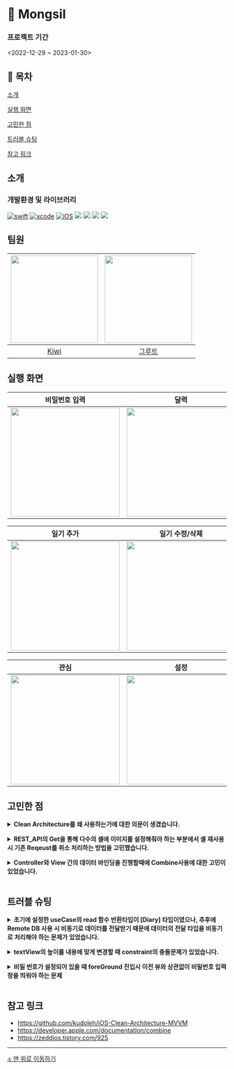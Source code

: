 # 📒 Mongsil

### 프로젝트 기간
<2022-12-29 ~ 2023-01-30>

## 📖 목차
[소개](#소개)

[실행 화면](#실행-화면)

[고민한 점](#고민한-점)

[트러블 슈팅](#트러블-슈팅)

[참고 링크](#참고-링크)

## 소개
### 개발환경 및 라이브러리

[![swift](https://img.shields.io/badge/swift-5.0-orange)]()
[![xcode](https://img.shields.io/badge/Xcode-14.2-blue)]()
[![iOS](https://img.shields.io/badge/iOS-13.4-green)]()
<img src="https://img.shields.io/badge/Combine-orange?style=flat&logo=Swift&logoColor=ffffff"/>
<img src="https://img.shields.io/badge/SPM-orange?style=flat&logo=Swift&logoColor=ffffff"/>
<img src="https://img.shields.io/badge/Firebase-yellow?style=flat&logo=FireBase&logoColor=0c2a31"/> <img src="https://img.shields.io/badge/CoreData-orange?style=flat&logo=Swift&logoColor=ffffff"/>

## 팀원
<img src = "https://i.imgur.com/FixFdi0.jpg" width="200" height="200">|<img src = "https://i.imgur.com/0YI1hEB.jpg" width="200" height="200">|
|:--:|:--:|
|[Kiwi](https://github.com/kiwi1023)|[그루트](https://github.com/Groot-94)|

## 실행 화면

|비밀번호 입력|달력|리스트|
|:--:|:--:|:--:|
|<img src = "https://i.imgur.com/XghAhiS.gif" width="250">|<img src = "https://i.imgur.com/QG5juhL.gif" width="250">|<img src = "https://i.imgur.com/xbeIFF9.gif" width="250">|

|일기 추가|일기 수정/삭제|일기 메뉴화면|
|:--:|:--:|:--:|
|<img src = "https://i.imgur.com/CZkjqao.gif" width="250">|<img src = "https://i.imgur.com/4gmDikl.gif" width="250">|<img src = "https://i.imgur.com/LvVZy7u.gif" width="250">|

|관심|설정|
|:--:|:--:|
|<img src = "https://i.imgur.com/qph5PiT.gif" width="250">|<img src = "https://i.imgur.com/oYsVULk.gif" width="250">|

## 고민한 점
<details>
    
**<summary>Clean Architecture를 왜 사용하는가에 대한 의문이 생겼습니다.**
    
</summary>
    
- Testable한 코드를 만들기 위해 MVVM을 알아보던 중 Clean Architecture를 함께 쓰는 관련 글이 많이 있었습니다.
    
- MVVM과 Clean Architecture가 어떤 이유로 함께 사용되는지에 대한 의문이 생겨 회의를 진행했습니다.
    
- Clean Architecture를 사용함으로써 MVVM의 Model 부분을 세분화해서 코드를 분리할 수 있었습니다. 
    
- 각 특성에 맞는 역할만을 수행하도록 분리해주면 모델부분의 코드들이 변화와 확장에 열려있게 되기 때문에 유지보수에 용이할 수 있음을 알게 되었습니다.
    
- 이런 장점을 학습하기 위해 기존 CoreData와 새롭게 Firebase를 추가하여 로컬과 리모트 DB를 함께 사용할 수 있도록 리팩토링을 진행했습니다.
    
</details> 

<details> 
    
**<summary>REST_API의 Get을 통해 다수의 셀에 이미지를 설정해줘야 하는 부분에서 셀 재사용 시 기존 Reqeust를 취소 처리하는 방법을 고민했습니다.**
    
</summary>
    
- CompletionHandler 방식을 사용할 때 Task를 cancel하는 메서드가 있었지만, Combine을 사용해야 하는 상황에선 cancel을 호출할 수 없었습니다.

- Combine 학습을 통해 AnyCancellable을 취소하는 것으로 구독이 종료되고 구독에 의한 요청이 취소됨을 알 수 있었습니다.
    
-  Cell의 prepareForReuse()에서 image를 요청하는 AnyCancellable을 모두 제거해주는 방법으로 reqeust 취소를 구현했습니다.

</details> 
    
<details>
    
**<summary>Controller와 View 간의 데이터 바인딩을 진행할때에 Combine사용에 대한 고민이 있었습니다.**
    
</summary>
    
- Controller 내부에서 사용자의 Action을 입력 받는 등의 데이터 바인딩처리 하는 것에 Combine을 이용하는 것은 무리가 없었습니다.
   
- 그러나 Controller 하위 View에서는 바인딩 처리를 어떠한 방법으로 할 것인가에 대한 고민이 생겼습니다.
 
- RxSwift같은 경우 RxCocoa와의 호환을 통한 데이터 바인딩하는 오퍼레이터가 존재하는 것으로 알고 있습니다. 그러나 Combine의 경우 SwiftUI의 사용을 전제하는 프레임워크이기 때문에 UIkit에서는 해당 기능을 하는 오퍼레이터가 존재하지 않는 것 같았습니다.

- 결국 Delegate 및 클로저를 통한 데이터 바인딩을 구현하였고, 앞으로 UIkit에서 해당 기능을 Combine을 통해 어떻게 구현하는지 학습예정입니다.
    
</details> 

## 트러블 슈팅

<details>

**<summary>초기에 설정한 useCase의 read 함수 반환타입이 [Diary] 타입이였으나, 추후에 Remote DB 사용 시 비동기로 데이터를 전달받기 때문에 데이터의 전달 타입을 비동기로 처리해야 하는 문제가 있었습니다.**
    
</summary>
    
- 시도
    - Combine을 사용해서 비동기 처리를 하기로 결정했기 때문에 Combine의 어떤 타입으로 값을 전달할 지 회의를 진행했습니다.
- 해결
    - Repository에서 값을 보낼 때 값의 비동기 처리와 Error 처리가 가능한 Future 타입을 사용하기로 결정했습니다.
    - 실제로 값을 리턴하는 형식은 외부에서 값을 전달하지 못하고, 여러 클라이언트에서 로직변경 없이 전달받을 수 있는 AnyPublisher 타입으로 변환해서 사용했습니다.

</details> 
   
<details>

**<summary>textView의 높이를 내용에 맞게 변경할 때 constraint의 충돌문제가 있었습니다.** 
    
</summary>

- 시도
    - textView의 높이를 일정한 높이까지만 늘리고 그 후엔 스크롤이 가능하도록 구현하려 했습니다.
    - 최고높이 도달 후 고정하기 위해 constraint를 설정했습니다. 그 후 다시 줄이고 늘이는 과정 반복 시 새로운 constraint와 기존 constraint의 충돌로 인해 경고가 발생하는 문제가 있었습니다.
- 해결
    - 최고높이 도달 시 마지막 constraints을 확인, firstAttribute가 height일 시 기존 constraint을 지우고 새롭게 설정해주는 방법으로 해결했습니다.
    ![](https://i.imgur.com/x76PMTg.png)
</details>
<details>
    
**<summary>비밀 번호가 설정되어 있을 때 foreGround 진입시 이전 뷰와 상관없이 비밀번호 입력 창을 띄워야 하는 문제**

</summary>

- 시도
    - 앱이 Foreground 상태 진입시 SceneDelegate(sceneWillEnterForeground)에서 NotificationCenter를 이용해 비밀번호 입력 창을 띄워야 한다고 생각하였습니다. 그러나 이 경우 모든 ViewController에서 해당 NotificationCenter를 observe하고 있어하는데 만약 viewcontroller의 갯수가 수백개라면 모든 viewcontroller에서 observe 코드를 작성해야 하나 고민이 생겼습니다.
- 해결
    - 우려와는 달리 최상위 viewController에서만 notificationCenter를 구독하면 하위 플로우의 모든 뷰들은 해당 noti를 구독하게 되어 한번만 구독 코드를 작성해주면 된다는 사실을 알게 되었습니다.

    ![](https://i.imgur.com/unGX1YA.png)
(캘린더 뷰 이하 플로우 뷰는 자동으로 비밀번호 입력창을 띄우게 됨, 상위 플로우 뷰는 안띄움)
</details> 

## 참고 링크

- https://github.com/kudoleh/iOS-Clean-Architecture-MVVM
- https://developer.apple.com/documentation/combine
- https://zeddios.tistory.com/925
---

[🔝 맨 위로 이동하기](#-mongsil)
